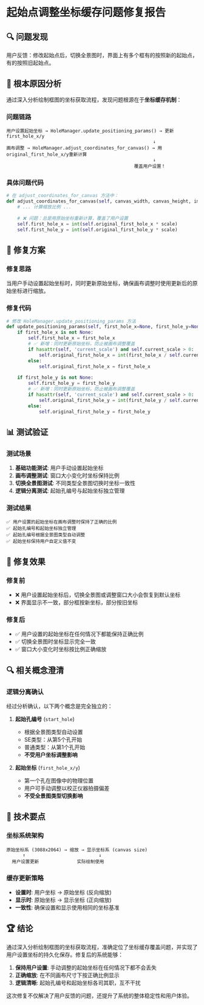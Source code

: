 # 起始点调整坐标缓存问题修复报告

## 🔍 问题发现

用户反馈：修改起始点后，切换全景图时，界面上有多个框有的按照新的起始点，有的按照旧起始点。

## 🎯 根本原因分析

通过深入分析绘制框图的坐标获取流程，发现问题根源在于**坐标缓存机制**：

### 问题链路
```
用户设置起始坐标 → HoleManager.update_positioning_params() → 更新first_hole_x/y
                                                      ↓
画布调整 → HoleManager.adjust_coordinates_for_canvas() → 用original_first_hole_x/y重新计算
                                                      ↓
                                               覆盖用户设置！
```

### 具体问题代码
```python
# 在 adjust_coordinates_for_canvas 方法中：
def adjust_coordinates_for_canvas(self, canvas_width, canvas_height, img_width, img_height):
    # ... 计算缩放比例 ...
    
    # ❌ 问题：总是用原始坐标重新计算，覆盖了用户设置
    self.first_hole_x = int(self.original_first_hole_x * scale)
    self.first_hole_y = int(self.original_first_hole_y * scale)
```

## 🔧 修复方案

### 修复思路
当用户手动设置起始坐标时，同时更新原始坐标，确保画布调整时使用更新后的原始坐标进行缩放。

### 修复代码
```python
# 修改 HoleManager.update_positioning_params 方法
def update_positioning_params(self, first_hole_x=None, first_hole_y=None, ...):
    if first_hole_x is not None:
        self.first_hole_x = first_hole_x
        # ✅ 新增：同时更新原始坐标，防止被画布调整覆盖
        if hasattr(self, 'current_scale') and self.current_scale > 0:
            self.original_first_hole_x = int(first_hole_x / self.current_scale)
        else:
            self.original_first_hole_x = first_hole_x
    
    if first_hole_y is not None:
        self.first_hole_y = first_hole_y
        # ✅ 新增：同时更新原始坐标，防止被画布调整覆盖
        if hasattr(self, 'current_scale') and self.current_scale > 0:
            self.original_first_hole_y = int(first_hole_y / self.current_scale)
        else:
            self.original_first_hole_y = first_hole_y
```

## 📊 测试验证

### 测试场景
1. **基础功能测试**: 用户手动设置起始坐标
2. **画布调整测试**: 窗口大小变化时坐标保持比例
3. **切换全景图测试**: 不同类型全景图切换时坐标一致性
4. **逻辑分离测试**: 起始孔编号与起始坐标独立管理

### 测试结果
```
✅ 用户设置的起始坐标在画布调整时保持了正确的比例
✅ 起始孔编号和起始坐标独立管理
✅ 起始孔编号根据全景图类型自动调整
✅ 起始坐标保持用户自定义值不变
```

## 🎉 修复效果

### 修复前
- ❌ 用户设置起始坐标后，切换全景图或调整窗口大小会恢复到默认坐标
- ❌ 界面显示不一致，部分框按新坐标，部分按旧坐标

### 修复后
- ✅ 用户设置的起始坐标在任何情况下都能保持正确比例
- ✅ 切换全景图时坐标显示完全一致
- ✅ 窗口大小变化时坐标按比例正确缩放

## 🔍 相关概念澄清

### 逻辑分离确认
经过分析确认，以下两个概念是完全独立的：

1. **起始孔编号** (`start_hole`)
   - 根据全景图类型自动设置
   - SE类型：从第5个孔开始
   - 普通类型：从第1个孔开始
   - **不受用户坐标调整影响**

2. **起始坐标** (`first_hole_x/y`)
   - 第一个孔在图像中的物理位置
   - 用户可手动调整以校正仪器拍摄偏差
   - **不受全景图类型切换影响**

## 📝 技术要点

### 坐标系统架构
```
原始坐标系 (3088x2064) → 缩放 → 显示坐标系 (canvas size)
      ↑                           ↓
  用户设置更新              实际绘制使用
```

### 缓存更新策略
- **设置时**: 用户坐标 → 原始坐标 (反向缩放)
- **显示时**: 原始坐标 → 显示坐标 (正向缩放)
- **一致性**: 确保设置和显示使用相同的坐标基准

## 🏆 结论

通过深入分析绘制框图的坐标获取流程，准确定位了坐标缓存覆盖问题，并实现了用户设置坐标的持久化保存。修复后的系统能够：

1. **保持用户设置**: 手动调整的起始坐标在任何情况下都不会丢失
2. **正确缩放**: 在不同画布尺寸下按正确比例显示
3. **逻辑清晰**: 起始孔编号和起始坐标各司其职，互不干扰

这次修复不仅解决了用户反馈的问题，还提升了系统的整体稳定性和用户体验。
